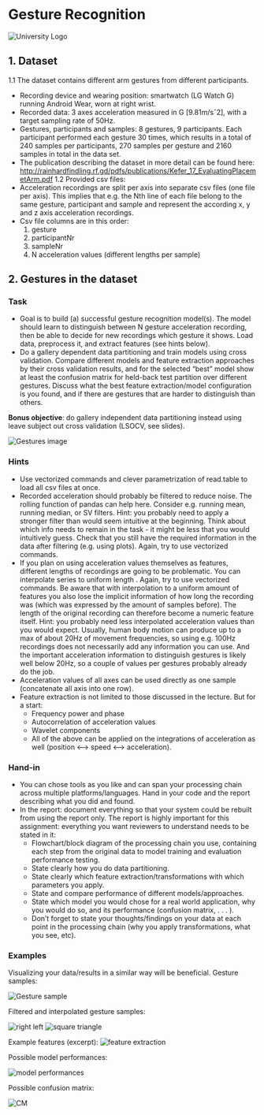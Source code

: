 # Gesture Recognition



![University Logo](https://github.com/Frankiwy/Gesture_Recognition/blob/master/images/national-wide.jpg)




## 1. Dataset
1.1 The dataset contains different arm gestures from different participants.
- Recording device and wearing position: smartwatch (LG Watch G) running Android Wear, worn at right wrist.
- Recorded data: 3 axes acceleration measured in G [9.81m/sˆ2], with a target sampling rate of 50Hz.
- Gestures, participants and samples: 8 gestures, 9 participants. Each participant performed each gesture 30 times, which results in a total of 240 samples per participants, 270 samples per gesture and 2160 samples in total in the data set.
- The publication describing the dataset in more detail can be found here: http://rainhardfindling.rf.gd/pdfs/publications/Kefer_17_EvaluatingPlacemetArm.pdf
1.2 Provided csv files:
- Acceleration recordings are split per axis into separate csv files (one file per axis). This implies that e.g. the Nth line of each file belong to the same gesture, participant and sample and represent the according x, y and z axis acceleration recordings.
- Csv file columns are in this order:
    1. gesture
    2. participantNr
    3. sampleNr
    4. N acceleration values (different lengths per sample)
## 2. Gestures in the dataset
### Task
- Goal is to build (a) successful gesture recognition model(s). The model should learn to distinguish between N gesture acceleration recording, then be able to decide for new recordings which gesture it shows. Load data, preprocess it, and extract features (see hints below).
- Do a gallery dependent data partitioning and train models using cross validation. Compare different models and feature extraction approaches by their cross validation results, and for the selected “best” model show at least the confusion matrix for held-back test partition over different gestures. Discuss what the best feature extraction/model configuration is you found, and if there are gestures that are harder to distinguish than others.

**Bonus objective**: do gallery independent data partitioning instead using leave subject out cross validation (LSOCV, see slides).

![Gestures image](https://github.com/Frankiwy/Gesture_Recognition/blob/master/images/gestures_in_dataset.jpg)

### Hints
- Use vectorized commands and clever parametrization of read.table to load all csv files at once.
- Recorded acceleration should probably be filtered to reduce noise. The rolling function of pandas can help here. Consider e.g. running mean, running median, or SV filters. Hint: you probably need to apply a stronger filter than would seem intuitive at the beginning. Think about which info needs to remain in the task - it might be less that you would intuitively guess. Check that you still have the required information in the data after filtering (e.g. using plots). Again, try to use vectorized commands.
- If you plan on using acceleration values themselves as features, different lengths of recordings are going to be problematic. You can interpolate series to uniform length . Again, try to use vectorized commands. Be aware that with interpolation to a uniform amount of features you also lose the implicit information of how long the recording was (which was expressed by the amount of samples before). The length of the original recording can therefore become a numeric feature itself. Hint: you probably need less interpolated acceleration values than you would expect. Usually, human body motion can produce up to a max of about 20Hz of movement frequencies, so using e.g. 100Hz recordings does not necessarily add any information you can use. And the important acceleration information to distinguish gestures is likely well below 20Hz, so a couple of values per gestures probably already do the job.
- Acceleration values of all axes can be used directly as one sample (concatenate all axis into one row).
- Feature extraction is not limited to those discussed in the lecture. But for a start: 
    - Frequency power and phase
    - Autocorrelation of acceleration values
    - Wavelet components
    - All of the above can be applied on the integrations of acceleration as well (position <–> speed <–> acceleration).

### Hand-in
- You can chose tools as you like and can span your processing chain across multiple platforms/languages. Hand in your code and the report describing what you did and found.
- In the report: document everything so that your system could be rebuilt from using the report only. The report is highly important for this assignment: everything you want reviewers to understand needs to be stated in it:
    - Flowchart/block diagram of the processing chain you use, containing each step from the original data to model training and evaluation performance testing.
    - State clearly how you do data partitioning.
    - State clearly which feature extraction/transformations with which parameters you apply.
    - State and compare performance of different models/approaches.
    - State which model you would chose for a real world application, why you would do so, and its performance (confusion matrix, . . . ).
    - Don’t forget to state your thoughts/findings on your data at each point in the processing chain (why you apply transformations, what you see, etc).

### Examples
Visualizing your data/results in a similar way will be beneficial. Gesture samples:

![Gesture sample](https://github.com/Frankiwy/Gesture_Recognition/blob/master/images/gesture_sample.jpg)

Filtered and interpolated gesture samples:

![right left](https://github.com/Frankiwy/Gesture_Recognition/blob/master/images/right_left.jpg)
![square triangle](https://github.com/Frankiwy/Gesture_Recognition/blob/master/images/square_triangle.jpg)

Example features (excerpt):
![feature extraction](https://github.com/Frankiwy/Gesture_Recognition/blob/master/images/feature_extraction.jpg)

Possible model performances:

![model performances](https://github.com/Frankiwy/Gesture_Recognition/blob/master/images/model_performances.jpg)

Possible confusion matrix:

![CM](https://github.com/Frankiwy/Gesture_Recognition/blob/master/images/CM.jpg)

